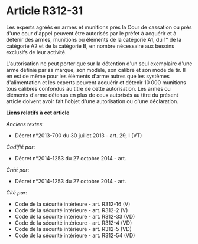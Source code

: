 # Article R312-31

Les experts agréés en armes et munitions près la Cour de cassation ou près d'une cour d'appel peuvent être autorisés par le
préfet à acquérir et à détenir des armes, munitions ou éléments de la catégorie A1, du 1° de la catégorie A2 et de la
catégorie B, en nombre nécessaire aux besoins exclusifs de leur activité.

L'autorisation ne peut porter que sur la détention d'un seul exemplaire d'une arme définie par sa marque, son modèle, son
calibre et son mode de tir. Il en est de même pour les éléments d'arme autres que les systèmes d'alimentation et les experts
peuvent acquérir et détenir 10 000 munitions tous calibres confondus au titre de cette autorisation. Les armes ou éléments
d'arme détenus en plus de ceux autorisés au titre du présent article doivent avoir fait l'objet d'une autorisation ou d'une
déclaration.

**Liens relatifs à cet article**

_Anciens textes_:

  - Décret n°2013-700 du 30 juillet 2013 - art. 29, I (VT)

_Codifié par_:

  - Décret n°2014-1253 du 27 octobre 2014 - art.

_Créé par_:

  - Décret n°2014-1253 du 27 octobre 2014 - art.

_Cité par_:

  - Code de la sécurité intérieure - art. R312-16 (V)
  - Code de la sécurité intérieure - art. R312-2 (V)
  - Code de la sécurité intérieure - art. R312-33 (VD)
  - Code de la sécurité intérieure - art. R312-4 (VD)
  - Code de la sécurité intérieure - art. R312-5 (VD)
  - Code de la sécurité intérieure - art. R312-54 (VD)
